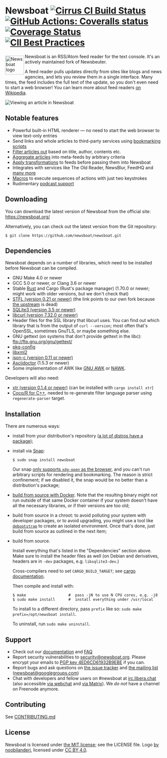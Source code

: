 Newsboat [![Cirrus CI Build Status](https://api.cirrus-ci.com/github/newsboat/newsboat.svg)](https://cirrus-ci.com/github/newsboat/newsboat) [![GitHub Actions: Coveralls status](https://github.com/newsboat/newsboat/workflows/Coveralls/badge.svg)](https://github.com/newsboat/newsboat/actions?query=workflow%3ACoveralls) [![Coverage Status](https://coveralls.io/repos/github/newsboat/newsboat/badge.svg?branch=master)](https://coveralls.io/github/newsboat/newsboat?branch=master) [![CII Best Practices](https://bestpractices.coreinfrastructure.org/projects/3328/badge)](https://bestpractices.coreinfrastructure.org/projects/3328)
========

<a href="https://newsboat.org">
<img
    src="https://newsboat.org/logo.svg"
    alt="Newsboat logo"
    align="left"
    height="60"
    width="60"
    vspace="6" /></a>

Newsboat is an RSS/Atom feed reader for the text console. It's an actively
maintained fork of Newsbeuter.

A feed reader pulls updates directly from sites like blogs and news agencies,
and lets you review them in a single interface. Many times, the feed includes
the full text of the update, so you don't even need to start a web browser! You
can learn more about feed readers [on
Wikipedia](https://en.wikipedia.org/wiki/News_aggregator).

<img
    style="display: block; margin-left: auto; margin-right: auto;"
    src="https://newsboat.org/images/2.25-screenshot_2x-33f26153.png"
    alt="Viewing an article in Newsboat"
    />

Notable features
----------------

* Powerful built-in HTML renderer — no need to start the web browser to view
    text-only entries
* Send links and whole articles to third-party services using [bookmarking
    scripts](https://newsboat.org/releases/2.33/docs/newsboat.html#_bookmarking)
* [Filter articles out](https://newsboat.org/releases/2.33/docs/newsboat.html#_killfiles)
    based on title, author, contents etc.
* [Aggregate articles](https://newsboat.org/releases/2.33/docs/newsboat.html#_query_feeds)
    into meta-feeds by arbitrary criteria
* [Apply transformations](https://newsboat.org/releases/2.33/docs/newsboat.html#_scripts_and_filters_snownews_extensions)
    to feeds before passing them into Newsboat
* Integrates with services like The Old Reader, NewsBlur, FeedHQ
    and [many more](https://newsboat.org/releases/2.33/docs/newsboat.html#_newsboat_as_a_client_for_newsreading_services)
* [Macros](https://newsboat.org/releases/2.33/docs/newsboat.html#_macro_support)
    to execute sequences of actions with just two keystrokes
* Rudimentary [podcast support](https://newsboat.org/releases/2.33/docs/newsboat.html#_podcast_support)

Downloading
-----------

You can download the latest version of Newsboat from the official site:
https://newsboat.org/

Alternatively, you can check out the latest version from the Git repository:

	$ git clone https://github.com/newsboat/newsboat.git

Dependencies
------------

Newsboat depends on a number of libraries, which need to be installed before
Newsboat can be compiled.

<!--
    UPDATE doc/newsboat.asciidoc IF YOU CHANGE THIS LIST
-->
- GNU Make 4.0 or newer
- GCC 5.0 or newer, or Clang 3.6 or newer
- Stable [Rust](https://www.rust-lang.org/en-US/) and Cargo (Rust's package
    manager) (1.70.0 or newer; might work with older versions, but we don't
    check that)
- [STFL (version 0.21 or newer)](https://github.com/newsboat/stfl) (the link
    points to our own fork because [the upstream](http://www.clifford.at/stfl/)
    is dead)
- [SQLite3 (version 3.5 or newer)](https://www.sqlite.org/download.html)
- [libcurl (version 7.32.0 or newer)](https://curl.haxx.se/download.html)
- Header files for the SSL library that libcurl uses. You can find out which
    library that is from the output of `curl --version`; most often that's
    OpenSSL, sometimes GnuTLS, or maybe something else.
- GNU gettext (on systems that don't provide gettext in the libc):
  ftp://ftp.gnu.org/gnu/gettext/
- [pkg-config](https://pkg-config.freedesktop.org/wiki/)
- [libxml2](http://xmlsoft.org/downloads.html)
- [json-c (version 0.11 or newer)](https://github.com/json-c/json-c/wiki)
- [Asciidoctor](https://asciidoctor.org/) (1.5.3 or newer)
- Some implementation of AWK like [GNU AWK](https://www.gnu.org/software/gawk) or [NAWK](https://github.com/onetrueawk/awk).

Developers will also need:

- [xtr (version 0.1.4 or newer)](https://github.com/woboq/tr) (can be installed
    with `cargo install xtr`)
- [Coco/R for C++](http://www.ssw.uni-linz.ac.at/coco/), needed to re-generate
    filter language parser using `regenerate-parser` target.
<!--
    UPDATE doc/newsboat.asciidoc IF YOU CHANGE THIS LIST
-->

Installation
------------

<!--
    UPDATE doc/newsboat.asciidoc IF YOU CHANGE THIS LIST
-->

There are numerous ways:

- install from your distribution's repository ([a lot of distros have
    a package](https://repology.org/project/newsboat));

- install via [Snap](https://snapcraft.io/docs/installing-snapd):

      $ sudo snap install newsboat

  Our snap [only supports `xdg-open` as the browser][snap-browser], and you
  can't run arbitrary scripts for rendering and bookmarking. The reason is
  strict confinement; if we disabled it, the snap would be no better than
  a distribution's package;

  [snap-browser]: https://newsboat.org/releases/2.33/docs/faq.html#_with_snap_i_cant_start_browserbookmarking_scriptexecfilterrun_program_from_macro

- [build from source with Docker](doc/docker.md). Note that the resulting binary
    might not run outside of that same Docker container if your system doesn't
    have all the necessary libraries, or if their versions are too old;

- build from source in a chroot: to avoid polluting your system with developer
    packages, or to avoid upgrading, you might use a tool like
    [`debootstrap`](https://wiki.debian.org/Debootstrap) to create an isolated
    environment. Once that's done, just build from source as outlined in the
    next item;

- build from source.

    Install everything that's listed in the "Dependencies" section above. Make
    sure to install the header files as well (on Debian and derivatives, headers
    are in `-dev` packages, e.g. `libsqlite3-dev`.)

    Cross-compilers need to set `CARGO_BUILD_TARGET`; see [cargo
    documentation](https://doc.rust-lang.org/cargo/reference/config.html#environment-variables).

    Then compile and install with:

      $ make                   #  pass -jN to use N CPU cores, e.g. -j8
      $ sudo make install      #  install everything under /usr/local

    To install to a different directory, pass `prefix` like so: `sudo make
    prefix=/opt/newsboat install`.

    To uninstall, run `sudo make uninstall`.

<!--
    UPDATE doc/newsboat.asciidoc IF YOU CHANGE THIS LIST
-->

Support
-------

* Check out our
  [documentation](https://newsboat.org/releases/2.33/docs/newsboat.html) and
  [FAQ](https://newsboat.org/releases/2.33/docs/faq.html)
* Report security vulnerabilities to security@newsboat.org. Please encrypt your emails to
  [PGP key 4ED6CD61932B9EBE](https://newsboat.org/newsboat.pgp) if you can.
* Report bugs and ask questions on
  [the issue tracker](https://github.com/newsboat/newsboat/issues) and
  [the mailing list](https://groups.google.com/group/newsboat)
  (newsboat@googlegroups.com)
* Chat with developers and fellow users on #newsboat at
  [irc.libera.chat](https://libera.chat) (also accessible [via
  webchat](https://web.libera.chat/) and [via
  Matrix](https://matrix.to/#/#newsboat:libera.chat)). We *do not* have
  a channel on Freenode anymore.

Contributing
------------

See [CONTRIBUTING.md](CONTRIBUTING.md)

License
-------

Newsboat is licensed under [the MIT
license](https://opensource.org/licenses/MIT); see the LICENSE file. Logo [by
noobilanderi](https://groups.google.com/forum/#!topic/newsboat/Xm5pTsbeMEk),
licensed under [CC BY 4.0](https://creativecommons.org/licenses/by/4.0/).
